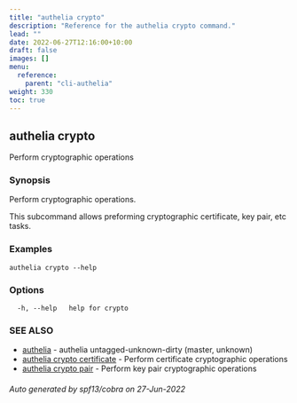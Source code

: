 ```yaml
---
title: "authelia crypto"
description: "Reference for the authelia crypto command."
lead: ""
date: 2022-06-27T12:16:00+10:00
draft: false
images: []
menu:
  reference:
    parent: "cli-authelia"
weight: 330
toc: true
---
```


## authelia crypto

Perform cryptographic operations

### Synopsis

Perform cryptographic operations.

This subcommand allows preforming cryptographic certificate, key pair, etc tasks.

### Examples

```
authelia crypto --help
```

### Options

```
  -h, --help   help for crypto
```

### SEE ALSO

* [authelia](authelia.md)	 - authelia untagged-unknown-dirty (master, unknown)
* [authelia crypto certificate](authelia_crypto_certificate.md)	 - Perform certificate cryptographic operations
* [authelia crypto pair](authelia_crypto_pair.md)	 - Perform key pair cryptographic operations

###### Auto generated by spf13/cobra on 27-Jun-2022
